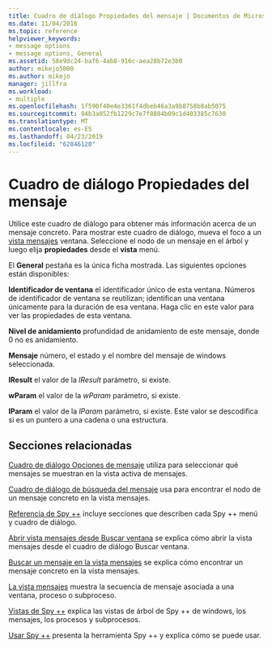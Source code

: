 ```yaml
---
title: Cuadro de diálogo Propiedades del mensaje | Documentos de Microsoft
ms.date: 11/04/2016
ms.topic: reference
helpviewer_keywords:
- message options
- message options, General
ms.assetid: 58e9dc24-baf6-4ab8-916c-aea28b72e3b0
author: mikejo5000
ms.author: mikejo
manager: jillfra
ms.workload:
- multiple
ms.openlocfilehash: 1f590f40e4e3361f4dbeb46a3a9b8758b8ab5075
ms.sourcegitcommit: 94b3a052fb1229c7e7f8804b09c1d403385c7630
ms.translationtype: MT
ms.contentlocale: es-ES
ms.lasthandoff: 04/23/2019
ms.locfileid: "62846120"
---
```

# <a name="message-properties-dialog-box"></a>Cuadro de diálogo Propiedades del mensaje
Utilice este cuadro de diálogo para obtener más información acerca de un mensaje concreto. Para mostrar este cuadro de diálogo, mueva el foco a un [vista mensajes](../debugger/messages-view.md) ventana. Seleccione el nodo de un mensaje en el árbol y luego elija **propiedades** desde el **vista** menú.

 El **General** pestaña es la única ficha mostrada. Las siguientes opciones están disponibles:

 **Identificador de ventana** el identificador único de esta ventana. Números de identificador de ventana se reutilizan; identifican una ventana únicamente para la duración de esa ventana. Haga clic en este valor para ver las propiedades de esta ventana.

 **Nivel de anidamiento** profundidad de anidamiento de este mensaje, donde 0 no es anidamiento.

 **Mensaje** número, el estado y el nombre del mensaje de windows seleccionada.

 **lResult** el valor de la *lResult* parámetro, si existe.

 **wParam** el valor de la *wParam* parámetro, si existe.

 **lParam** el valor de la *lParam* parámetro, si existe. Este valor se descodifica si es un puntero a una cadena o una estructura.

## <a name="related-sections"></a>Secciones relacionadas
 [Cuadro de diálogo Opciones de mensaje](../debugger/message-options-dialog-box.md) utiliza para seleccionar qué mensajes se muestran en la vista activa de mensajes.

 [Cuadro de diálogo de búsqueda del mensaje](../debugger/message-search-dialog-box.md) usa para encontrar el nodo de un mensaje concreto en la vista mensajes.

 [Referencia de Spy ++](../debugger/spy-increment-reference.md) incluye secciones que describen cada Spy ++ menú y cuadro de diálogo.

 [Abrir vista mensajes desde Buscar ventana](../debugger/how-to-open-messages-view-from-find-window.md) se explica cómo abrir la vista mensajes desde el cuadro de diálogo Buscar ventana.

 [Buscar un mensaje en la vista mensajes](../debugger/how-to-search-for-a-message-in-messages-view.md) se explica cómo encontrar un mensaje concreto en la vista mensajes.

 [La vista mensajes](../debugger/messages-view.md) muestra la secuencia de mensaje asociada a una ventana, proceso o subproceso.

 [Vistas de Spy ++](../debugger/spy-increment-views.md) explica las vistas de árbol de Spy ++ de windows, los mensajes, los procesos y subprocesos.

 [Usar Spy ++](../debugger/using-spy-increment.md) presenta la herramienta Spy ++ y explica cómo se puede usar.